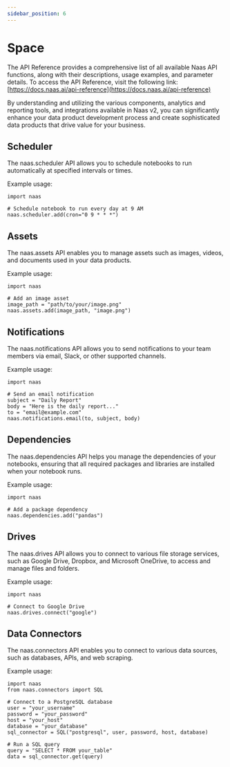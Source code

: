 ```yaml
---
sidebar_position: 6
---
```


# Space

The API Reference provides a comprehensive list of all available Naas API functions, along with their descriptions, usage examples, and parameter details. To access the API Reference, visit the following link: [https://docs.naas.ai/api-reference](https://docs.naas.ai/api-reference)

By understanding and utilizing the various components, analytics and reporting tools, and integrations available in Naas v2, you can significantly enhance your data product development process and create sophisticated data products that drive value for your business.

## Scheduler
The naas.scheduler API allows you to schedule notebooks to run automatically at specified intervals or times.

Example usage:
```
import naas

# Schedule notebook to run every day at 9 AM
naas.scheduler.add(cron="0 9 * * *")
```

## Assets
The naas.assets API enables you to manage assets such as images, videos, and documents used in your data products.

Example usage:

```
import naas

# Add an image asset
image_path = "path/to/your/image.png"
naas.assets.add(image_path, "image.png")
```

## Notifications
The naas.notifications API allows you to send notifications to your team members via email, Slack, or other supported channels.

Example usage:

```
import naas

# Send an email notification
subject = "Daily Report"
body = "Here is the daily report..."
to = "email@example.com"
naas.notifications.email(to, subject, body)
```

## Dependencies
The naas.dependencies API helps you manage the dependencies of your notebooks, ensuring that all required packages and libraries are installed when your notebook runs.

Example usage:

```
import naas

# Add a package dependency
naas.dependencies.add("pandas")
```

## Drives
The naas.drives API allows you to connect to various file storage services, such as Google Drive, Dropbox, and Microsoft OneDrive, to access and manage files and folders.

Example usage:

```
import naas

# Connect to Google Drive
naas.drives.connect("google")
```

## Data Connectors
The naas.connectors API enables you to connect to various data sources, such as databases, APIs, and web scraping.

Example usage:

```
import naas
from naas.connectors import SQL

# Connect to a PostgreSQL database
user = "your_username"
password = "your_password"
host = "your_host"
database = "your_database"
sql_connector = SQL("postgresql", user, password, host, database)

# Run a SQL query
query = "SELECT * FROM your_table"
data = sql_connector.get(query)
```


